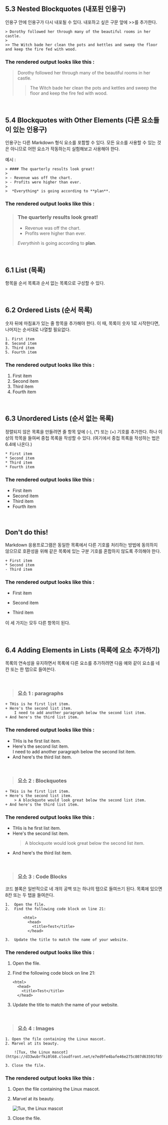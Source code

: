 ## 5.3 Nested Blockquotes (내포된 인용구)

인용구 안에 인용구가 다시 내포될 수 있다. 내포하고 싶은 구문 앞에 \>\>를 추가한다.

    > Dorothy followed her through many of the beautiful rooms in her castle.
    >
    >> The Witch bade her clean the pots and kettles and sweep the floor and keep the fire fed with wood.

### The rendered output looks like this :

> Dorothy followed her through many of the beautiful rooms in her castle.
>
>> The Witch bade her clean the pots and kettles and sweep the floor and keep the fire fed with wood.

<br>

## 5.4 Blockquotes with Other Elements (다른 요소들이 있는 인용구)

인용구는 다른 Markdown 형식 요소를 포함할 수 있다. 모든 요소를 사용할 수 있는 것은 아니므로 어떤 요소가 작동하는지 실험해보고 사용해야 한다.

예시 :

    > #### The quarterly results look great!
    >
    > - Revenue was off the chart.
    > - Profits were higher than ever.
    >
    >  *Everything* is going according to **plan**.

### The rendered output looks like this :

> ### The quarterly results look great!
>
> - Revenue was off the chart.
> - Profits were higher than ever.
>
> *Everythinh* is going according to **plan**.

<br>

## 6.1 List (목록)

항목을 순서 목록과 순서 없는 목록으로 구성할 수 있다.

<br>

## 6.2 Ordered Lists (순서 목록)

숫자 뒤에 마침표가 있는 줄 항목을 추가해야 한다. 이 때, 목록이 숫자 1로 시작한다면, 나머지는 순서대로 나열할 필요없다.

    1. First item
    8. Second item
    3. Third item
    5. Fourth item

### The rendered output looks like this :  

1. First item
8. Second item
3. Third item
5. Fourth item

<br>

## 6.3 Unordered Lists (순서 없는 목록)

정렬되지 않은 목록을 만들려면 줄 항목 앞에 (-), (*) 또는 (+) 기호를 추가한다. 하나 이상의 학목을 들여써 중첩 목록을 작성할 수 있다. (여기에서 중첩 목록을 작성하는 법은 6.4에 나온다.)

    * First item
    * Second item
    * Third item
    * Fourth item

### The rendered output looks like this : 

* First item
* Second item
* Third item
* Fourth item

<br>

## Don't do this!

Markdown 응용프로그램은 동일한 목록에서 다른 기호를 처리하는 방법에 동의하지 않으므로 호환성을 위해 같은 목록에 있는 구분 기호를 혼합하지 않도록 주의해야 한다.

    + First item
    * Second item
    - Third item

### The rendered output looks like this : 

+ First item
* Second item
- Third item

이 세 가지는 모두 다른 항목이 된다.

<br>

## 6.4 Adding Elements in Lists (목록에 요소 추가하기)

목록의 연속성을 유지하면서 목록에 다른 요소를 추가하려면 다음 예와 같이 요소를 네 칸 또는 한 탭으로 들여쓴다.

<br>

> ### 요소 1 : paragraphs

    + THis is he first list item.
    + Here's the second list item.  
        I need to add another paragraph below the second list item.
    + And here's the third list item. 

### The rendered output looks like this : 

+ THis is he first list item.
+ Here's the second list item.  
    I need to add another paragraph below the second list item.
+ And here's the third list item. 

<br>

> ### 요소 2 : Blockquotes

    + THis is he first list item.
    + Here's the second list item.  
        > A blockquote would look great below the second list item.
    + And here's the third list item. 

### The rendered output looks like this : 

+ THis is he first list item.
+ Here's the second list item.  
    > A blockquote would look great below the second list item.
+ And here's the third list item. 

<br>

> ### 요소 3 : Code Blocks

코드 블록은 일반적으로 네 개의 공백 또는 하나의 탭으로 들여쓰기 된다. 목록에 있으면 8칸 또는 두 탭을 들여쓴다.

    1.  Open the file.
    2.  Find the following code block on line 21:

            <html>
              <head>
                <title>Test</title>
              </head>

    3.  Update the title to match the name of your website.

### The rendered output looks like this : 

1.  Open the file.
2.  Find the following code block on line 21:

        <html>
          <head>
            <title>Test</title>
          </head>

3.  Update the title to match the name of your website.

<br>

> ### 요소 4 : Images

    1. Open the file containing the Linux mascot.
    2. Marvel at its beauty.
       
        ![Tux, the Linux mascot](https://d33wubrfki0l68.cloudfront.net/e7ed9fe4bafe46e275c807d63591f85f9ab246ba/e2d28/assets/images/tux.png)
        
    3. Close the file.

### The rendered output looks like this : 

1. Open the file containing the Linux mascot.
2. Marvel at its beauty.
   
    ![Tux, the Linux mascot](https://d33wubrfki0l68.cloudfront.net/e7ed9fe4bafe46e275c807d63591f85f9ab246ba/e2d28/assets/images/tux.png)

3. Close the file.
